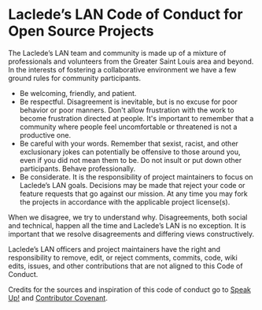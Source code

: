 # Laclede’s LAN Code of Conduct for Open Source Projects

The Laclede’s LAN team and community is made up of a mixture of professionals and volunteers from the Greater Saint
Louis area and beyond. In the interests of fostering a collaborative environment we have a few ground rules for
community participants.

* Be welcoming, friendly, and patient.
* Be respectful. Disagreement is inevitable, but is no excuse for poor behavior or poor manners. Don't allow frustration
    with the work to become frustration directed at people. It's important to remember that a community where people
    feel uncomfortable or threatened is not a productive one.
* Be careful with your words. Remember that sexist, racist, and other exclusionary jokes can potentially be offensive to
    those around you, even if you did not mean them to be. Do not insult or put down other participants. Behave
    professionally.
* Be considerate. It is the responsibility of project maintainers to focus on Laclede’s LAN goals. Decisions may be
    made that reject your code or feature requests that go against our mission. At any time you may fork the projects
    in accordance with the applicable project license(s).

When we disagree, we try to understand why. Disagreements, both social and technical, happen all the time and Laclede’s
LAN is no exception. It is important that we resolve disagreements and differing views constructively.

Laclede’s LAN officers and project maintainers have the right and responsibility to remove, edit, or reject comments,
commits, code, wiki edits, issues, and other contributions that are not aligned to this Code of Conduct.

Credits for the sources and inspiration of this code of conduct go to [Speak
Up!](https://web.archive.org/web/20141109123859/http://speakup.io/coc.html) and [Contributor
Covenant](https://archive.fo/ocyAN).
